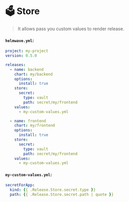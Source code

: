 # 🗳️ Store

> It allows pass you custom values to render release.

#### `helmwave.yml`:

```yaml 
project: my-project
version: 0.5.0

releases:
  - name: backend
    chart: my/backend
    options:
      install: true
    store:
      secret:
        type: vault
        path: secret/my/frontend
    values:
      - my-custom-values.yml

  - name: frontend
    chart: my/frontend
    options:
      install: true
    store:
      secret:
        type: vault
        path: secret/my/frontend
    values:
      - my-custom-values.yml
```

#### `my-custom-values.yml`:

```yaml
secretForApp:
  kind: {{ .Release.Store.secret.type }}
  path: {{ .Release.Store.secret.path | quote }}
```
